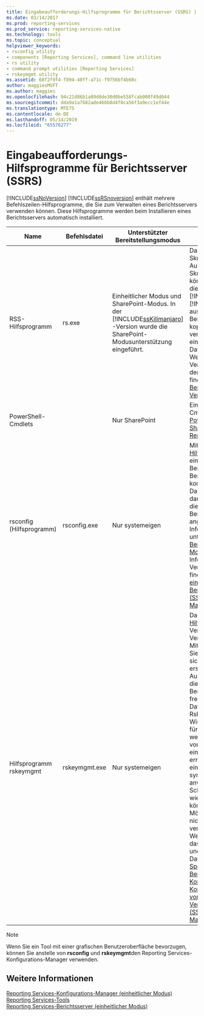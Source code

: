 ```yaml
---
title: Eingabeaufforderungs-Hilfsprogramme für Berichtsserver (SSRS) | Microsoft-Dokumentation
ms.date: 03/14/2017
ms.prod: reporting-services
ms.prod_service: reporting-services-native
ms.technology: tools
ms.topic: conceptual
helpviewer_keywords:
- rsconfig utility
- components [Reporting Services], command line utilities
- rs utility
- command prompt utilities [Reporting Services]
- rskeymgmt utility
ms.assetid: 68f2f9f4-f894-40ff-a71c-f9756bf4b68c
author: maggiesMSFT
ms.author: maggies
ms.openlocfilehash: 94c21d86b1a89d8de30d0be558fcab008f49d044
ms.sourcegitcommit: dda9a1a7682ade466b8d4f0ca56f3a9ecc1ef44e
ms.translationtype: MTE75
ms.contentlocale: de-DE
ms.lasthandoff: 05/14/2019
ms.locfileid: "65576277"
---
```

# <a name="report-server-command-prompt-utilities-ssrs"></a>Eingabeaufforderungs-Hilfsprogramme für Berichtsserver (SSRS)
  [!INCLUDE[ssNoVersion](../../includes/ssnoversion-md.md)] [!INCLUDE[ssRSnoversion](../../includes/ssrsnoversion-md.md)] enthält mehrere Befehlszeilen-Hilfsprogramme, die Sie zum Verwalten eines Berichtsservers verwenden können. Diese Hilfsprogramme werden beim Installieren eines Berichtsservers automatisch installiert.  
  
|Name|Befehlsdatei|Unterstützter Bereitstellungsmodus|Beschreibung|  
|----------|------------------|-------------------------------|-----------------|  
|RSS-Hilfsprogramm|rs.exe|Einheitlicher Modus und SharePoint-Modus. In der [!INCLUDE[ssKilimanjaro](../../includes/sskilimanjaro-md.md)] -Version wurde die SharePoint-Modusunterstützung eingeführt.|Das [rs-Hilfsprogramm](../../reporting-services/tools/rs-exe-utility-ssrs.md) ist ein Skripthost, den Sie zum Ausführen von Skriptvorgängen verwenden können. Führen Sie mit diesem Tool [!INCLUDE[msCoName](../../includes/msconame-md.md)][!INCLUDE[vbprvb](../../includes/vbprvb-md.md)] -Skripts aus, die Daten zwischen Berichtsserver-Datenbanken kopieren, Berichte veröffentlichen, Elemente in einer Berichtsserver-Datenbank erstellen usw. Weitere Informationen zur Verwendung von Scripts in der Severadministration finden Sie unter [Skripts für Bereitstellungs- und Verwaltungsaufgaben](../../reporting-services/tools/script-deployment-and-administrative-tasks.md).|  
|PowerShell-Cmdlets||Nur SharePoint|Eine Liste der PowerShell-Cmdlets finden Sie unter [PowerShell-Cmdlets für SharePoint-Modus von Reporting Services](../../reporting-services/report-server-sharepoint/powershell-cmdlets-for-reporting-services-sharepoint-mode.md).|  
|rsconfig (Hilfsprogramm)|rsconfig.exe|Nur systemeigen|Mit dem [rsconfig-Hilfsprogramm](../../reporting-services/tools/rsconfig-utility-ssrs.md) können Sie eine Berichtsserververbindung zur Berichtsserver-Datenbank konfigurieren und verwalten. Darüber hinaus können Sie damit ein Benutzerkonto für die unbeaufsichtigte Berichtsverarbeitung angeben. Weitere Informationen finden Sie unter [Reporting Services-Berichtsserver &#40;einheitlicher Modus&#41;](../../reporting-services/report-server/reporting-services-report-server-native-mode.md). Weitere Informationen zur Verbindungskonfiguration finden Sie unter [Konfigurieren einer Verbindung mit der Berichtsserver-Datenbank (SSRS-Konfigurations-Manager)](../../reporting-services/install-windows/configure-a-report-server-database-connection-ssrs-configuration-manager.md).|  
|Hilfsprogramm rskeymgmt|rskeymgmt.exe|Nur systemeigen|Das [rskeymgmt-Hilfsprogramm](../../reporting-services/tools/rskeymgmt-utility-ssrs.md) ist ein Verwaltungstool für Verschlüsselungsschlüssel. Mit diesem Programm können Sie symmetrische Schlüssel sichern, anwenden, neu erstellen und löschen. Außerdem können Sie mit diesem Tool eine Berichtsserverinstanz an eine freigegebene Berichtsserver-Datenbank anfügen. Rskeymgmt kann bei Wiederherstellungsvorgängen für Datenbanken verwendet werden. Sie können eine vorhandene Datenbank in einer neuen Installation erneut verwenden, indem Sie eine Sicherungskopie des symmetrischen Schlüssels anwenden. Wenn die Schlüssel nicht wiederhergestellt werden können, bietet das Tool eine Möglichkeit zum Löschen nicht mehr benötigter verschlüsselter Inhalte. Weitere Informationen über das Verwalten von Schlüsseln und das Speichern sensibler Daten finden Sie unter [Speichern verschlüsselter Berichtsserverdaten (SSRS-Konfigurations-Manager)](../../reporting-services/install-windows/ssrs-encryption-keys-store-encrypted-report-server-data.md) und [Konfigurieren und Verwalten von Verschlüsselungsschlüsseln (SSRS-Konfigurations-Manager)](../../reporting-services/install-windows/ssrs-encryption-keys-manage-encryption-keys.md).|  
  
> [!NOTE]  
>  Wenn Sie ein Tool mit einer grafischen Benutzeroberfläche bevorzugen, können Sie anstelle von **rsconfig** und **rskeymgmt**den Reporting Services-Konfigurations-Manager verwenden.  
  
## <a name="see-also"></a>Weitere Informationen  
 [Reporting Services-Konfigurations-Manager &#40;einheitlicher Modus&#41;](../../reporting-services/install-windows/reporting-services-configuration-manager-native-mode.md)   
 [Reporting Services-Tools](../../reporting-services/tools/reporting-services-tools.md)   
 [Reporting Services-Berichtsserver (einheitlicher Modus)](../../reporting-services/report-server/reporting-services-report-server-native-mode.md)  
  
  
